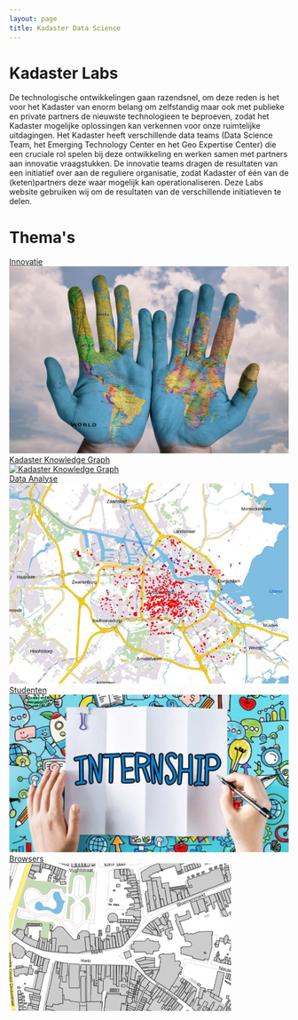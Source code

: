 ```yaml
---
layout: page
title: Kadaster Data Science
---
```


<script src="/demonstrators/lokiv3/assets/js/iframeResizer.min.js">
</script>
<iframe
  allowtransparency="true"
  frameborder="0"
  id="loki-chat"
  scrolling="no"
  src="/demonstrators/lokiv3/index.html"
  style="z-index: 9999; position: fixed; right: 0; bottom: 0; height: 0px; width: 0px;">
  title="Loki"
</iframe>
<script>
  iFrameResize({ sizeHeight: true, sizeWidth: true, autoResize: false, checkOrigin: false,  heightCalculationMethod: 'grow' }, '#loki-chat')
</script>

# Kadaster Labs

De technologische ontwikkelingen gaan razendsnel, om deze reden is het voor het Kadaster van enorm belang om zelfstandig maar ook met publieke en private partners de nieuwste technologieen te beproeven, zodat het Kadaster mogelijke oplossingen kan verkennen voor onze ruimtelijke uitdagingen. Het Kadaster heeft verschillende data teams (Data Science Team, het Emerging Technology Center en het Geo Expertise Center) die een cruciale rol spelen bij deze ontwikkeling en werken samen met partners aan innovatie vraagstukken. De innovatie teams dragen de resultaten van een initiatief over aan de reguliere organisatie, zodat Kadaster of één van de (keten)partners deze waar mogelijk kan operationaliseren. Deze Labs website gebruiken wij om de resultaten van de verschillende initiatieven te delen. 

# Thema's 

<div class="cards-wrapper">
    
  <a href="/innovatie/innovatie">
    <div class="card-home">
      <div class="card-type">Innovatie</div>
      <img class="card-image" src="/innovatie/innovatie.jpg" alt="Innovatie">
    </div>
  </a>
    
  <a href="https://data.kkg.kadaster.nl/">
    <div class="card-home">
      <div class="card-type">Kadaster Knowledge Graph</div>
      <img class="card-image" src="/innovatie/kkg/kadaster_knowledge_graph.png" alt="Kadaster Knowledge Graph">
    </div>
  </a>
  
  <a href="/dataanalyse/data_analyse">
    <div class="card-home">
      <div class="card-type">Data Analyse</div>
      <img class="card-image" src="/dataanalyse/data_analyse.png" alt="Data Analyse">
    </div>
  </a>
  
  <a href="/studenten/studenten">
    <div class="card-home">
      <div class="card-type">Studenten</div>
      <img class="card-image" src="/studenten/studenten.jpg" alt="Studenten">
    </div>
  </a>
  
  <a href="/browsers/browsers">
    <div class="card-home">
      <div class="card-type">Browsers</div>
      <img class="card-image" src="/browsers/browsers.png" alt="Browsers">
    </div>
  </a>

</div>









  


